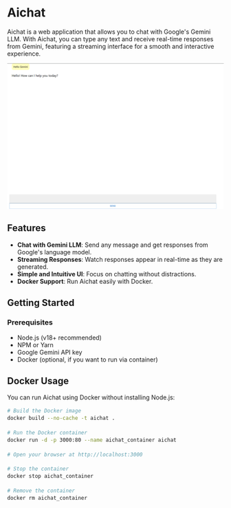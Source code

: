 # Aichat

Aichat is a web application that allows you to chat with Google's Gemini LLM. With Aichat, you can type any text and receive real-time responses from Gemini, featuring a streaming interface for a smooth and interactive experience.

![Aichat Screenshot](media/aichat_v0.png)

## Features

- **Chat with Gemini LLM**: Send any message and get responses from Google's language model.  
- **Streaming Responses**: Watch responses appear in real-time as they are generated.  
- **Simple and Intuitive UI**: Focus on chatting without distractions.  
- **Docker Support**: Run Aichat easily with Docker.  

## Getting Started

### Prerequisites

- Node.js (v18+ recommended)  
- NPM or Yarn  
- Google Gemini API key  
- Docker (optional, if you want to run via container)  

## Docker Usage

You can run Aichat using Docker without installing Node.js:

```bash
# Build the Docker image
docker build --no-cache -t aichat .

# Run the Docker container
docker run -d -p 3000:80 --name aichat_container aichat

# Open your browser at http://localhost:3000

# Stop the container
docker stop aichat_container

# Remove the container
docker rm aichat_container